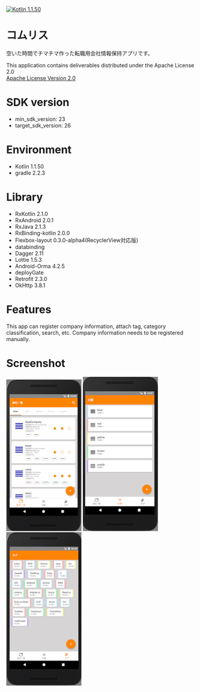 [![Kotlin 1.1.50](https://img.shields.io/badge/Kotlin-1.1.50-blue.svg)](http://kotlinlang.org)

# コムリス
空いた時間でチマチマ作った転職用会社情報保持アプリです。

This application contains deliverables distributed under the Apache License 2.0  
[Apache License Version 2.0](http://www.apache.org/licenses/LICENSE-2.0)

# SDK version
* min_sdk_version: 23
* target_sdk_version: 26

# Environment
* Kotlin 1.1.50
* gradle 2.2.3

# Library
* RxKotlin 2.1.0
* RxAndroid 2.0.1
* RxJava 2.1.3
* RxBinding-kotlin 2.0.0
* Flexbox-layout 0.3.0-alpha4(RecyclerView対応版)
* databinding
* Dagger 2.11
* Lottie 1.5.3
* Android-Orma 4.2.5
* deployGate
* Retrofit 2.3.0
* OkHttp 3.8.1

# Features
This app can register company information, attach tag, category classification, search, etc.
Company information needs to be registered manually.

# Screenshot
<img src="images/01_main.png" width="200" /> <img src="images/02_category.png" width="200" /> <img src="images/03_tag.png" width="200" />

